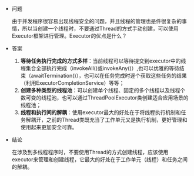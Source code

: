 - 问题

  由于并发程序很容易出现线程安全的问题，并且线程的管理也是件很复杂的事情，所以当创建一个线程时，不要通过Thread的方式手动创建，可以使用Executor框架进行管理。Executor的优点是什么？

- 答案

  1. **等待任务执行完成的方式多样**：当前线程可以等待提交到executor中的线程集合全部执行完成（invokeAll()或invokeAny()）,也可以优雅的等待结束（awaitTermination()），也可以在任务完成时逐个获取这些任务的结果（利用ExecutorCompletionService）等等；
  2. **创建多种类型的线程池**：可以创建单个线程、固定的多个线程以及线程个数可变的线程池，也可以通过ThreadPoolExecutor类创建适合应用场景的线程池；
  3. **线程和执行间的解耦**：使用executor最大的好处在于将线程执行机制和任务解耦开，之前的Thread类既充当了工作单元又是执行机制，更好管理和使用起来更加安全可靠。

- 结论

  在涉及到多线程程序时，不要使用Thread的方式创建线程，应该使用executor来管理和创建线程，它最大的好处在于工作单元（线程）和任务之间的解耦。
